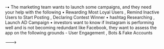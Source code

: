 -•	The marketing team wants to launch some campaigns, and they need your help with the following
•	Rewarding Most Loyal Users , Remind Inactive Users to Start Posting , Declaring Contest Winner
•	hashtag Researching , Launch AD Campaign
•	investors want to know if Instagram is performing well and is not becoming redundant like Facebook, they want to assess the app on the following grounds - User Engagement , Bots & Fake Accounts

--->
